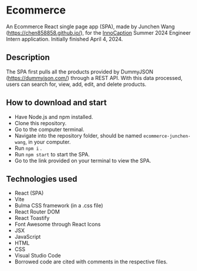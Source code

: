 # Ecommerce
An Ecommerce React single page app (SPA), made by Junchen Wang (https://chen858858.github.io/), for the [InnoCaption](https://www.innocaption.com/) Summer 2024 Engineer Intern application.
Initially finished April 4, 2024.
## Description
The SPA first pulls all the products provided by DummyJSON (https://dummyjson.com/) through a REST API. With this data processed, users can search for, view, add, edit, and delete products.
## How to download and start
* Have Node.js and npm installed.
* Clone this repository.
* Go to the computer terminal.
* Navigate into the repository folder, should be named `ecommerce-junchen-wang`, in your computer.
* Run `npm i` .
* Run `npm start` to start the SPA.
* Go to the link provided on your terminal to view the SPA.
## Technologies used
* React (SPA)
* Vite
* Bulma CSS framework (in a .css file)
* React Router DOM
* React Toastify
* Font Awesome through React Icons
* JSX
* JavaScript
* HTML
* CSS
* Visual Studio Code
* Borrowed code are cited with comments in the respective files.